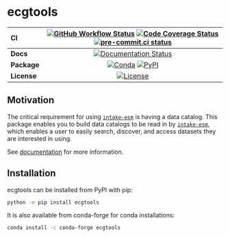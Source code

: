 # ecgtools

| CI          | [![GitHub Workflow Status][github-ci-badge]][github-ci-link] [![Code Coverage Status][codecov-badge]][codecov-link] [![pre-commit.ci status][pre-commit.ci-badge]][pre-commit.ci-link] |
| :---------- | :------------------------------------------------------------------------------------------------------------------------------------------------------------------------------------: |
| **Docs**    |                                                                     [![Documentation Status][rtd-badge]][rtd-link]                                                                     |
| **Package** |                                                          [![Conda][conda-badge]][conda-link] [![PyPI][pypi-badge]][pypi-link]                                                          |
| **License** |                                                                         [![License][license-badge]][repo-link]                                                                         |

## Motivation

The critical requirement for using [`intake-esm`](https://github.com/intake/intake-esm) is having a data catalog. This package enables you to build data catalogs to be read in by [`intake-esm`](https://github.com/intake/intake-esm), which enables a user to easily search, discover, and access datasets they are interested in using.

See [documentation](https://ecgtools.readthedocs.io) for more information.

## Installation

ecgtools can be installed from PyPI with pip:

```bash
python -m pip install ecgtools
```

It is also available from conda-forge for conda installations:

```bash
conda install -c conda-forge ecgtools
```

[github-ci-badge]: https://github.com/ncar-xdev/ecgtools/actions/workflows/ci.yaml/badge.svg
[github-ci-link]: https://github.com/ncar-xdev/ecgtools/actions/workflows/ci.yaml
[codecov-badge]: https://img.shields.io/codecov/c/github/ncar-xdev/ecgtools.svg?logo=codecov
[codecov-link]: https://codecov.io/gh/ncar-xdev/ecgtools
[rtd-badge]: https://img.shields.io/readthedocs/ecgtools/latest.svg
[rtd-link]: https://ecgtools.readthedocs.io/en/latest/?badge=latest
[pypi-badge]: https://img.shields.io/pypi/v/ecgtools?logo=pypi
[pypi-link]: https://pypi.org/project/ecgtools
[conda-badge]: https://img.shields.io/conda/vn/conda-forge/ecgtools?logo=anaconda
[conda-link]: https://anaconda.org/conda-forge/ecgtools
[license-badge]: https://img.shields.io/github/license/ncar-xdev/ecgtools
[repo-link]: https://github.com/ncar-xdev/ecgtools
[pre-commit.ci-badge]: https://results.pre-commit.ci/badge/github/ncar-xdev/ecgtools/main.svg
[pre-commit.ci-link]: https://results.pre-commit.ci/latest/github/ncar-xdev/ecgtools/main
